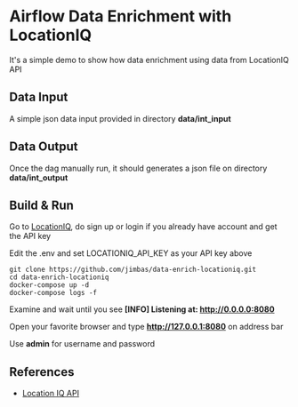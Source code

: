 # Airflow Data Enrichment with LocationIQ

It's a simple demo to show how data enrichment using data from LocationIQ API

## Data Input

A simple json data input provided in directory **data/int_input**

## Data Output

Once the dag manually run, it should generates a json file on directory **data/int_output**

## Build & Run

Go to [LocationIQ](https://locationiq.com), do sign up or login if you already have account and get the API key

Edit the .env and set LOCATIONIQ_API_KEY as your API key above

```
git clone https://github.com/jimbas/data-enrich-locationiq.git
cd data-enrich-locationiq
docker-compose up -d
docker-compose logs -f
```

Examine and wait until you see **[INFO] Listening at: http://0.0.0.0:8080**

Open your favorite browser and type **http://127.0.0.1:8080** on address bar

Use **admin** for username and password

## References

- [Location IQ API](https://docs.locationiq.com/reference/search)
